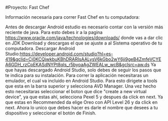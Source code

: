 #Proyecto: Fast Chef

Información necesaria para correr Fast Chef en tu computadora:

Antes de descargar Android estudio es necesario contar con la versión más reciente de java.
Para esto debes ir a la pagina https://www.oracle.com/java/technologies/downloads/ donde vas a dar clic en JDK Download y 
descargas el que se ajuste a al Sistema operativo de tu computadora.
Descargar Android Studio:https://developer.android.com/studio?hl=es-419&gclid=Cj0KCQjwkbuKBhDRARIsAALysV6kGbo2wY6ji9geB4ZmfeVCYEA6GDH_rzCpEKASdNYPt8qls_r5byoaAgZWEALw_wcB&gclsrc=aw.ds
Ya que hayas descargado Android Studio, solo debes de seguir los pasos que te indica para su instalación.
Para correr la aplicación necesitaras un emulador, el cual va incluido en Android Studio.
Para esto dirigete a tools que esta en la barra superior y selecciona AVD Manager.
Una vez hecho esto necesitaras seleccionar el boton que dice "create a new virtual device", ya que estas ahí, selecciona Pexel 5 y despues da click en next.
Ya que estas en Recommended da elige Oreo con API Level 26 y da click en next.
Ahora lo unico que debes hacer es darle el nombre que desees a tu dispositivo y seleccionar el botón de Finish.
